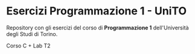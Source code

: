 # Esercizi Programmazione 1 - UniTO

Repository con gli esercizi del corso di **Programmazione 1** dell'Università degli Studi di Torino.

Corso C + Lab T2
